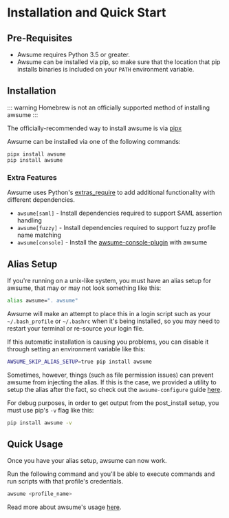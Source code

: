 # Installation and Quick Start

## Pre-Requisites

- Awsume requires Python 3.5 or greater.
- Awsume can be installed via pip, so make sure that the location that pip installs binaries is included on your `PATH` environment variable.

## Installation

::: warning
Homebrew is not an officially supported method of installing awsume
:::

The officially-recommended way to install awsume is via [pipx](https://pypa.github.io/pipx/)

Awsume can be installed via one of the following commands:

```
pipx install awsume
pip install awsume
```

### Extra Features

Awsume uses Python's [extras_require](https://setuptools.readthedocs.io/en/latest/setuptools.html#declaring-extras-optional-features-with-their-own-dependencies) to add additional functionality with different dependencies.

- `awsume[saml]` - Install dependencies required to support SAML assertion handling
- `awsume[fuzzy]` - Install dependencies required to support fuzzy profile name matching
- `awsume[console]` - Install the [awsume-console-plugin](https://github.com/trek10inc/awsume-console-plugin) with awsume

## Alias Setup

If you're running on a unix-like system, you must have an alias setup for awsume, that may or may not look something like this:

```bash
alias awsume=". awsume"
```

Awsume will make an attempt to place this in a login script such as your `~/.bash_profile` or `~/.bashrc` when it's being installed, so you may need to restart your terminal or re-source your login file.

If this automatic installation is causing you problems, you can disable it through setting an environment variable like this:

```bash
AWSUME_SKIP_ALIAS_SETUP=true pip install awsume
```

Sometimes, however, things (such as file permission issues) can prevent awsume from injecting the alias. If this is the case, we provided a utility to setup the alias after the fact, so check out the `awsume-configure` guide [here](../utilities/awsume-configure.md).

For debug purposes, in order to get output from the post_install setup, you must use pip's `-v` flag like this:

```bash
pip install awsume -v
```

## Quick Usage

Once you have your alias setup, awsume can now work.

Run the following command and you'll be able to execute commands and run scripts with that profile's credentials.

```bash
awsume <profile_name>
```

Read more about awsume's usage [here](./usage.md).

